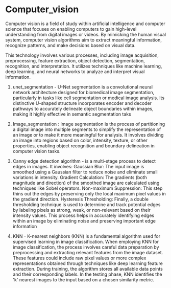 # Computer_vision

Computer vision is a field of study within artificial intelligence and computer science that focuses on enabling computers to gain high-level understanding from digital images or videos. By mimicking the human visual system, computer vision algorithms aim to extract meaningful information, recognize patterns, and make decisions based on visual data.

This technology involves various processes, including image acquisition, preprocessing, feature extraction, object detection, segmentation, recognition, and interpretation. It utilizes techniques like machine learning, deep learning, and neural networks to analyze and interpret visual information.

1. unet_segmentation - U-Net segmentation is a convolutional neural network architecture designed for biomedical image segmentation, particularly in tasks like cell segmentation or medical image analysis. Its distinctive U-shaped structure incorporates encoder and decoder pathways to accurately delineate object boundaries within images, making it highly effective in semantic segmentation taks

2. Image_segmentation : Image segmentation is the process of partitioning a digital image into multiple segments to simplify the representation of an image or to make it more meaningful for analysis. It involves dividing an image into regions based on color, intensity, texture, or other properties, enabling object recognition and boundary delineation in computer vision tasks.

3. Canny edge detection algorithm - is a multi-stage process to detect edges in images.
   It involves:
Gaussian Blur: The input image is smoothed using a Gaussian filter to reduce noise and eliminate small variations in intensity.
Gradient Calculation: The gradients (both magnitude and direction) of the smoothed image are calculated using techniques like Sobel operators.
Non-maximum Suppression: This step thins out the edges by preserving only the local maximum pixel values in the gradient direction.
Hysteresis Thresholding: Finally, a double thresholding technique is used to determine and track potential edges by labeling pixels as strong, weak, or non-relevant based on their intensity values.
This process helps in accurately identifying edges within an image by eliminating noise and preserving important edge information

4. KNN - K-nearest neighbors (KNN) is a fundamental algorithm used for supervised learning in image classification. When employing KNN for image classification, the process involves careful data preparation by preprocessing and extracting relevant features from the image dataset. These features could include raw pixel values or more complex representations obtained through techniques like deep learning feature extraction. During training, the algorithm stores all available data points and their corresponding labels. In the testing phase, KNN identifies the 'k' nearest images to the input based on a chosen similarity metric.
